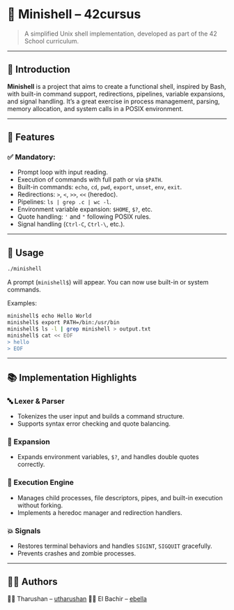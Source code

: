 # 🐚 Minishell – 42cursus

> A simplified Unix shell implementation, developed as part of the 42 School curriculum.

---

## 🧠 Introduction

**Minishell** is a project that aims to create a functional shell, inspired by Bash, with built-in command support, redirections, pipelines, variable expansions, and signal handling.
It’s a great exercise in process management, parsing, memory allocation, and system calls in a POSIX environment.

---

## 🚀 Features

### ✅ Mandatory:

* Prompt loop with input reading.
* Execution of commands with full path or via `$PATH`.
* Built-in commands: `echo`, `cd`, `pwd`, `export`, `unset`, `env`, `exit`.
* Redirections: `>`, `<`, `>>`, `<<` (heredoc).
* Pipelines: `ls | grep .c | wc -l`.
* Environment variable expansion: `$HOME`, `$?`, etc.
* Quote handling: `'` and `"` following POSIX rules.
* Signal handling (`Ctrl-C`, `Ctrl-\`, etc.).

---

## 🧪 Usage

```bash
./minishell
```

A prompt (`minishell$`) will appear. You can now use built-in or system commands.

Examples:

```bash
minishell$ echo Hello World
minishell$ export PATH=/bin:/usr/bin
minishell$ ls -l | grep minishell > output.txt
minishell$ cat << EOF
> hello
> EOF
```

---

## 📚 Implementation Highlights

### 🔤 Lexer & Parser

* Tokenizes the user input and builds a command structure.
* Supports syntax error checking and quote balancing.

### 🧩 Expansion

* Expands environment variables, `$?`, and handles double quotes correctly.

### 🔧 Execution Engine

* Manages child processes, file descriptors, pipes, and built-in execution without forking.
* Implements a heredoc manager and redirection handlers.

### 💥 Signals

* Restores terminal behaviors and handles `SIGINT`, `SIGQUIT` gracefully.
* Prevents crashes and zombie processes.

---

## 👨‍💻 Authors

🧑‍🎓 Tharushan – [utharushan](https://github.com/utharushan)
🧑‍🎓 El Bachir – [ebella](https://github.com/Elbaaaaaa)
